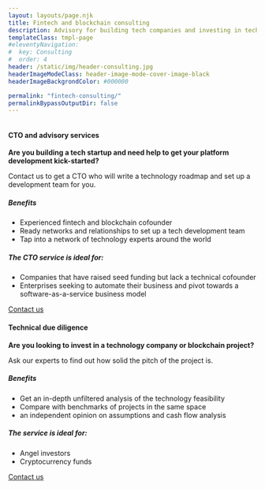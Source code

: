 ```yaml
---
layout: layouts/page.njk
title: Fintech and blockchain consulting
description: Advisory for building tech companies and investing in technology.
templateClass: tmpl-page
#eleventyNavigation:
#  key: Consulting
#  order: 4
header: /static/img/header-consulting.jpg
headerImageModeClass: header-image-mode-cover-image-black
headerImageBackgrondColor: #000000

permalink: "fintech-consulting/"
permalinkBypassOutputDir: false
---
```


<section class="card-deck-home card-deck-services">
  <div class="card-deck mb-2">
    <div class="card">
        <div class="view overlay">
          <img src="{{ '/static/img/consulting-cto.jpg'|url }}" class="card-img-top" alt="">
        </div>
        <div class="card-body">
            <h4>CTO and advisory services</h5>
            <div class="card-middle">
              <p>
                  <strong>Are you building a tech startup and need help to get your platform development kick-started?</strong>
              </p>
              <p>Contact us to get a CTO who will write a technology roadmap and set up a development team for you.
              </p>
              <h5>Benefits</h5>
              <ul>
                <li>Experienced fintech and blockchain cofounder</li>
                <li>Ready networks and relationships to set up a tech development team</li>
                <li>Tap into a network of technology experts around the world</li>
              </ul>
              <h5>The CTO service is ideal for:</h5>
              <ul>
                <li>Companies that have raised seed funding but lack a technical cofounder</li>
                <li>Enterprises seeking to automate their business and pivot towards a software-as-a-service business model </li>
              </ul>
            </div>
            <a href="mailto:hello@capitalgram.com"
              class="btn btn-primary btn-md">Contact us<i class="fas fa-envelope ml-2"></i>
            </a>
        </div>
    </div>
    <div class="card">
        <div class="view overlay">
          <img src="{{ '/static/img/consulting-due-diligence.jpg'|url }}" class="card-img-top" alt="">
        </div>
        <div class="card-body">
            <h4>Technical due diligence</h5>
            <p>
                <strong>Are you looking to invest in a technology company or blockchain project?</strong>
            <p>
            <p>
                Ask our experts to find out how solid the pitch of the project is.
            </p>
            <h5>Benefits</h5>
            <ul>
              <li>
                 Get an in-depth unfiltered analysis of the technology feasibility
              </li>
              <li>
                Compare with benchmarks of projects in the same space
              </li>
              <li>
                an independent opinion on assumptions and cash flow analysis
              </li>
            </ul>
            <h5>The service is ideal for:</h5>
            <ul>
              <li>Angel investors</li>
              <li>Cryptocurrency funds</li>
            </ul>
            <a href="mailto:hello@capitalgram.com"
              class="btn btn-primary btn-md">Contact us<i class="fas fa-envelope ml-2"></i>
            </a>
        </div>
      </div>
    </div>
  </div>
</section>